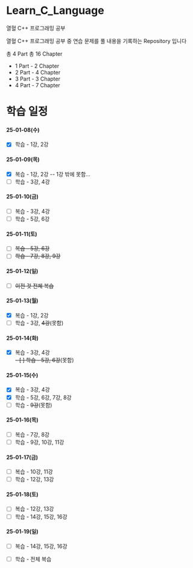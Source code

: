 # Learn_C_Language
열혈 C++ 프로그래밍 공부 

열혈 C++ 프로그래밍 공부 중 연습 문제를 풀 내용을 기록하는 Repository 입니다

총 4 Part
총 16 Chapter

- 1 Part - 2 Chapter
- 2 Part - 4 Chapter
- 3 Part - 3 Chapter
- 4 Part - 7 Chapter


# 학습 일정

#### 25-01-08(수)
- [X] 학습 - 1강, 2강

#### 25-01-09(목)
- [X] 복습 - 1강, 2강 -- 1강 밖에 못함...
- [ ] 학습 - 3강, 4강

#### 25-01-10(금)
- [ ] 복습 - 3강, 4강
- [ ] 학습 - 5강, 6강

#### 25-01-11(토)
- [ ] ~~복습 - 5강, 6강~~
- [ ] ~~학습 - 7강, 8강, 9강~~

#### 25-01-12(일)
- [ ] ~~이전 것 전체 복습~~

#### 25-01-13(월)
- [X] 복습 - 1강, 2강 
- [ ] 학습 - 3강, ~~4강~~(못함)

#### 25-01-14(화)
- [X] 복습 - 3강, 4강<br>
~~- [ ] 학습 - 5강, 6강~~(못함)

#### 25-01-15(수)
- [X] 복습 - 3강, 4강
- [X] 학습 - 5강, 6강, 7강, 8강
- [ ] 학습 - ~~9강~~(못함)

#### 25-01-16(목)
- [ ] 복습 - 7강, 8강
- [ ] 학습 - 9강, 10강, 11강

#### 25-01-17(금)
- [ ] 복습 - 10강, 11강
- [ ] 학습 - 12강, 13강

#### 25-01-18(토)
- [ ] 복습 - 12강, 13강
- [ ] 학습 - 14강, 15강, 16강

#### 25-01-19(일)
- [ ] 복습 - 14강, 15강, 16강
- [ ] 학습 - 전체 복습





